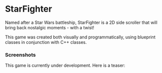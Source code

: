 # StarFighter


Named after a Star Wars battleship, StarFighter is a 2D side scroller that will bring back nostalgic moments - with a twist!

This game was created both visually and programmatically, using blueprint classes in conjunction with C++ classes.

### Screenshots
This game is currently under development. Here is a teaser:

